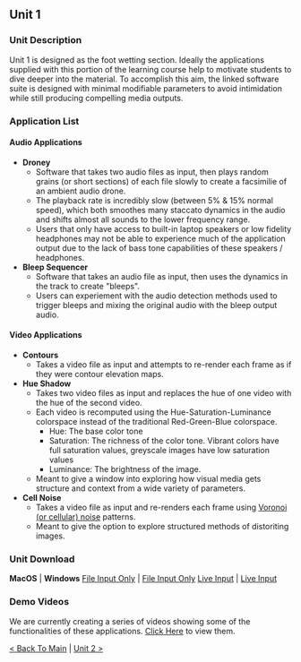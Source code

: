 ## Unit 1

### Unit Description
Unit 1 is designed as the foot wetting section.  Ideally the applications supplied with this portion of the learning course help to motivate students to dive deeper into the material. To accomplish this aim, the linked software suite is designed with minimal modifiable parameters to avoid intimidation while still producing compelling media outputs.

### Application List

#### Audio Applications
- **Droney**
    - Software that takes two audio files as input, then plays random grains (or short sections) of each file slowly to create a facsimilie of an ambient audio drone.
    - The playback rate is incredibly slow (between 5% & 15% normal speed), which both smoothes many staccato dynamics in the audio and shifts almost all sounds to the lower frequency range.
    - Users that only have access to built-in laptop speakers or low fidelity headphones may not be able to experience much of the application output due to the lack of bass tone capabilities of these speakers / headphones.
- **Bleep Sequencer**
   - Software that takes an audio file as input, then uses the dynamics in the track to create "bleeps".
   - Users can experiement with the audio detection methods used to trigger bleeps and mixing the original audio with the bleep output audio.
   
#### Video Applications
- **Contours**
    - Takes a video file as input and attempts to re-render each frame as if they were contour elevation maps.
- **Hue Shadow**
    - Takes two video files as input and replaces the hue of one video with the hue of the second video.
    - Each video is recomputed using the Hue-Saturation-Luminance colorspace instead of the traditional Red-Green-Blue colorspace.
        - Hue: The base color tone
        - Saturation: The richness of the color tone. Vibrant colors have full saturation values, greyscale images have low saturation values
        - Luminance: The brightness of the image.
    - Meant to give a window into exploring how visual media gets structure and context from a wide variety of parameters.
- **Cell Noise**
    - Takes a video file as input and re-renders each frame using [Voronoi (or cellular) noise](https://thebookofshaders.com/12/) patterns.
    - Meant to give the option to explore structured methods of distoriting images.
    
### Unit Download
    
**MacOS** | **Windows**
[File Input Only](https://github.com/Synthesis-ASU-TML/Media-Choreography-Lower-Division/releases/download/v1.0a/Mac-MC-Unit-1.dmg) | [File Input Only](https://github.com/Synthesis-ASU-TML/Media-Choreography-Lower-Division/releases/download/v1.0a/Windows-MC-Unit-1.zip)
[Live Input](https://github.com/Synthesis-ASU-TML/Media-Choreography-Lower-Division/releases/download/v1.1a/Mac-MC_Unit-1_Live.tar.gz) | [Live Input](https://github.com/Synthesis-ASU-TML/Media-Choreography-Lower-Division/releases/download/v1.1a/Windows-MC_Unit-1_Live.exe)


### Demo Videos
We are currently creating a series of videos showing some of the functionalities of these applications. [Click Here](https://synthesis-asu-tml.github.io/Media-Choreography-Lower-Division/Unit_1Demo) to view them.

[< Back To Main](https://synthesis-asu-tml.github.io/Media-Choreography-Lower-Division) | [Unit 2 >](https://synthesis-asu-tml.github.io/Media-Choreography-Lower-Division/Unit_2)
